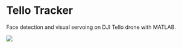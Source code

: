 # Tello Tracker
Face detection and visual servoing on DJI Tello drone with MATLAB.


![](https://au.mathworks.com/help/supportpkg/ryzeio/ref/ryze_drone_with_axes.jpg)

